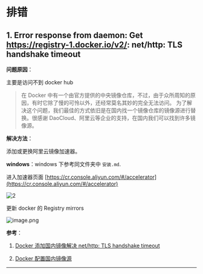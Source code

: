 # 排错

## 1. Error response from daemon: Get https://registry-1.docker.io/v2/: net/http: TLS handshake timeout

**问题原因**：

主要是访问不到 docker hub

> 在 Docker 中有一个由官方提供的中央镜像仓库，不过，由于众所周知的原因，有时它除了慢的可怜以外，还经常莫名其妙的完全无法访问。
为了解决这个问题，我们最佳的方式依旧是在国内找一个镜像仓库的镜像源进行替换。很感谢 DaoCloud、阿里云等企业的支持，在国内我们可以找到许多镜像源。

**解决方法**：

添加或更换阿里云镜像加速器。

**windows**：windows 下参考同文件夹中 `安装.md`.

进入加速器页面 [https://cr.console.aliyun.com/#/accelerator](https://cr.console.aliyun.com/#/accelerator)

![2](http://ww1.sinaimg.cn/large/006alGmrgy1g10ctsbeh4j30yn0mgacs.jpg)

更新 docker 的 Registry mirrors

![image.png](http://ww1.sinaimg.cn/large/006alGmrgy1gbh9izlak5j312s0zpthx.jpg)

**参考**：

1. [Docker 添加国内镜像解决 net/http: TLS handshake timeout](https://blog.csdn.net/gdp12315_gu/article/details/79729864)

2. [Docker 配置国内镜像源](https://www.jianshu.com/p/18bb54978bc0)

---

